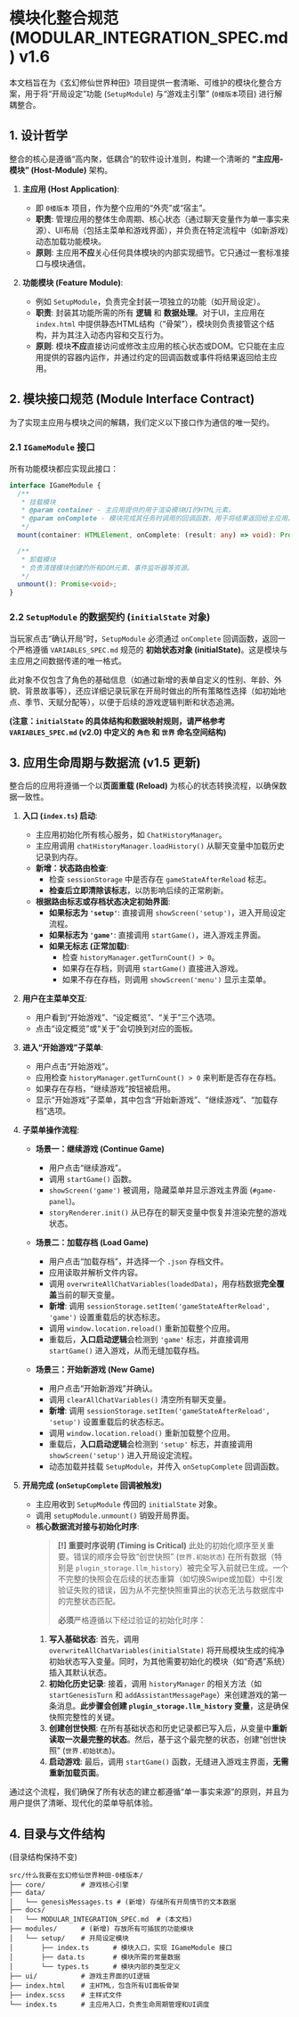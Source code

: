 # 模块化整合规范 (MODULAR_INTEGRATION_SPEC.md) v1.6

本文档旨在为《玄幻修仙世界种田》项目提供一套清晰、可维护的模块化整合方案，用于将“开局设定”功能 (`SetupModule`) 与“游戏主引擎” (`0楼版本`项目) 进行解耦整合。

## 1. 设计哲学

整合的核心是遵循“高内聚，低耦合”的软件设计准则，构建一个清晰的 **“主应用-模块” (Host-Module)** 架构。

1. **主应用 (Host Application)**:
    * 即 `0楼版本` 项目，作为整个应用的“外壳”或“宿主”。
    * **职责**: 管理应用的整体生命周期、核心状态（通过聊天变量作为单一事实来源）、UI布局（包括主菜单和游戏界面），并负责在特定流程中（如新游戏）动态加载功能模块。
    * **原则**: 主应用**不应**关心任何具体模块的内部实现细节。它只通过一套标准接口与模块通信。

2. **功能模块 (Feature Module)**:
    * 例如 `SetupModule`，负责完全封装一项独立的功能（如开局设定）。
    * **职责**: 封装其功能所需的所有 **逻辑** 和 **数据处理**。对于UI，主应用在 `index.html` 中提供静态HTML结构（“骨架”），模块则负责接管这个结构，并为其注入动态内容和交互行为。
    * **原则**: 模块**不应**直接访问或修改主应用的核心状态或DOM。它只能在主应用提供的容器内运作，并通过约定的回调函数或事件将结果返回给主应用。

## 2. 模块接口规范 (Module Interface Contract)

为了实现主应用与模块之间的解耦，我们定义以下接口作为通信的唯一契约。

### 2.1 `IGameModule` 接口

所有功能模块都应实现此接口：

```typescript
interface IGameModule {
  /**
   * 挂载模块
   * @param container - 主应用提供的用于渲染模块UI的HTML元素。
   * @param onComplete - 模块完成其任务时调用的回调函数，用于将结果返回给主应用。
   */
  mount(container: HTMLElement, onComplete: (result: any) => void): Promise<void>;

  /**
   * 卸载模块
   * 负责清理模块创建的所有DOM元素、事件监听器等资源。
   */
  unmount(): Promise<void>;
}
```

### 2.2 `SetupModule` 的数据契约 (`initialState` 对象)

当玩家点击“确认开局”时，`SetupModule` 必须通过 `onComplete` 回调函数，返回一个严格遵循 `VARIABLES_SPEC.md` 规范的 **初始状态对象 (initialState)**。这是模块与主应用之间数据传递的唯一格式。

此对象不仅包含了角色的基础信息（如通过新增的表单自定义的性别、年龄、外貌、背景故事等），还应详细记录玩家在开局时做出的所有策略性选择（如初始地点、季节、天赋分配等），以便于后续的游戏逻辑判断和状态追溯。

**(注意：`initialState` 的具体结构和数据映射规则，请严格参考 `VARIABLES_SPEC.md` (v2.0) 中定义的 `角色` 和 `世界` 命名空间结构)**

## 3. 应用生命周期与数据流 (v1.5 更新)

整合后的应用将遵循一个以**页面重载 (Reload)** 为核心的状态转换流程，以确保数据一致性。

1. **入口 (`index.ts`) 启动**:
    * 主应用初始化所有核心服务，如 `ChatHistoryManager`。
    * 主应用调用 `chatHistoryManager.loadHistory()` 从聊天变量中加载历史记录到内存。
    * **新增：状态路由检查**:
        * 检查 `sessionStorage` 中是否存在 `gameStateAfterReload` 标志。
        * **检查后立即清除该标志**，以防影响后续的正常刷新。
    * **根据路由标志或存档状态决定初始界面**:
        * **如果标志为 `'setup'`**: 直接调用 `showScreen('setup')`，进入开局设定流程。
        * **如果标志为 `'game'`**: 直接调用 `startGame()`，进入游戏主界面。
        * **如果无标志 (正常加载)**:
            * 检查 `historyManager.getTurnCount() > 0`。
            * 如果存在存档，则调用 `startGame()` 直接进入游戏。
            * 如果不存在存档，则调用 `showScreen('menu')` 显示主菜单。

2. **用户在主菜单交互**:
    * 用户看到“开始游戏”、“设定概览”、“关于”三个选项。
    * 点击“设定概览”或“关于”会切换到对应的面板。

3. **进入“开始游戏”子菜单**:
    * 用户点击“开始游戏”。
    * 应用检查 `historyManager.getTurnCount() > 0` 来判断是否存在存档。
    * 如果存在存档，“继续游戏”按钮被启用。
    * 显示“开始游戏”子菜单，其中包含“开始新游戏”、“继续游戏”、“加载存档”选项。

4. **子菜单操作流程**:

    * **场景一：继续游戏 (Continue Game)**
        * 用户点击“继续游戏”。
        * 调用 `startGame()` 函数。
        * `showScreen('game')` 被调用，隐藏菜单并显示游戏主界面 (`#game-panel`)。
        * `storyRenderer.init()` 从已存在的聊天变量中恢复并渲染完整的游戏状态。

    * **场景二：加载存档 (Load Game)**
        * 用户点击“加载存档”，并选择一个 `.json` 存档文件。
        * 应用读取并解析文件内容。
        * 调用 `overwriteAllChatVariables(loadedData)`，用存档数据**完全覆盖**当前的聊天变量。
        * **新增**: 调用 `sessionStorage.setItem('gameStateAfterReload', 'game')` 设置重载后的状态标志。
        * 调用 `window.location.reload()` 重新加载整个应用。
        * 重载后，**入口启动逻辑**会检测到 `'game'` 标志，并直接调用 `startGame()` 进入游戏，从而无缝加载存档。

    * **场景三：开始新游戏 (New Game)**
        * 用户点击“开始新游戏”并确认。
        * 调用 `clearAllChatVariables()` 清空所有聊天变量。
        * **新增**: 调用 `sessionStorage.setItem('gameStateAfterReload', 'setup')` 设置重载后的状态标志。
        * 调用 `window.location.reload()` 重新加载整个应用。
        * 重载后，**入口启动逻辑**会检测到 `'setup'` 标志，并直接调用 `showScreen('setup')` 进入开局设定流程。
        * 动态加载并挂载 `SetupModule`，并传入 `onSetupComplete` 回调函数。

5. **开局完成 (`onSetupComplete` 回调被触发)**
    * 主应用收到 `SetupModule` 传回的 `initialState` 对象。
    * 调用 `setupModule.unmount()` 销毁开局界面。
    * **核心数据流对接与初始化时序**:
        > **[!] 重要时序说明 (Timing is Critical)**
        > 此处的初始化顺序至关重要。错误的顺序会导致“创世快照” (`世界.初始状态`) 在所有数据（特别是 `plugin_storage.llm_history`）被完全写入前就已生成。一个不完整的快照会在后续的状态重算（如切换Swipe或加载）中引发验证失败的错误，因为从不完整快照重算出的状态无法与数据库中的完整状态匹配。
        >
        > **必须**严格遵循以下经过验证的初始化时序：
        >
        1. **写入基础状态**: 首先，调用 `overwriteAllChatVariables(initialState)` 将开局模块生成的纯净初始状态写入变量。同时，为其他需要初始化的模块（如“奇遇”系统）插入其默认状态。
        2. **初始化历史记录**: 接着，调用 `historyManager` 的相关方法（如 `startGenesisTurn` 和 `addAssistantMessagePage`）来创建游戏的第一条消息。**此步骤会创建 `plugin_storage.llm_history` 变量**，这是确保快照完整性的关键。
        3. **创建创世快照**: 在所有基础状态和历史记录都已写入后，从变量中**重新读取一次最完整的状态**。然后，基于这个最完整的状态，创建“创世快照” (`世界.初始状态`)。
        4. **启动游戏**: 最后，调用 `startGame()` 函数，无缝进入游戏主界面，**无需重新加载页面**。

通过这个流程，我们确保了所有状态的建立都遵循“单一事实来源”的原则，并且为用户提供了清晰、现代化的菜单导航体验。

## 4. 目录与文件结构

(目录结构保持不变)

```
src/什么我要在玄幻修仙世界种田-0楼版本/
├── core/         # 游戏核心引擎
├── data/
│   └── genesisMessages.ts # (新增) 存储所有开局情节的文本数据
├── docs/
│   └── MODULAR_INTEGRATION_SPEC.md  # (本文档)
├── modules/      # (新增) 存放所有可插拔的功能模块
│   └── setup/    # 开局设定模块
│       ├── index.ts      # 模块入口，实现 IGameModule 接口
│       ├── data.ts       # 模块所需的常量数据
│       └── types.ts      # 模块内部的类型定义
├── ui/           # 游戏主界面的UI逻辑
├── index.html    # 主HTML，包含所有UI面板骨架
├── index.scss    # 主样式文件
└── index.ts      # 主应用入口，负责生命周期管理和UI调度
